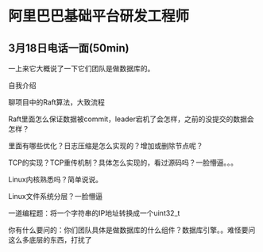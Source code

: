 # 阿里巴巴基础平台研发工程师

## 3月18日电话一面(50min)
一上来它大概说了一下它们团队是做数据库的。

自我介绍

聊项目中的Raft算法，大致流程

Raft里面怎么保证数据被commit，leader宕机了会怎样，之前的没提交的数据会怎样？

里面有哪些优化？日志压缩是怎么实现的？增加或删除节点呢？

TCP的实现？TCP重传机制？具体怎么实现的，看过源码吗？一脸懵逼。。。

Linux内核熟悉吗？简单说说。

Linux文件系统分层？一脸懵逼

一道编程题：将一个字符串的IP地址转换成一个uint32_t

你有什么要问的：你们团队具体是做数据库的什么组件？数据库引擎。。难怪要问这么多底层的东西，打扰了
